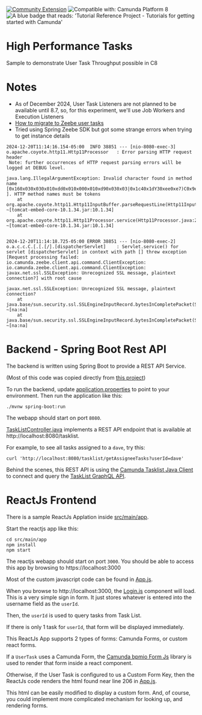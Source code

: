 [![Community Extension](https://img.shields.io/badge/Community%20Extension-An%20open%20source%20community%20maintained%20project-FF4700)](https://github.com/camunda-community-hub/community)
![Compatible with: Camunda Platform 8](https://img.shields.io/badge/Compatible%20with-Camunda%20Platform%208-0072Ce)
<img src="https://img.shields.io/badge/Tutorial%20Reference%20Project-Tutorials%20for%20getting%20started%20with%20Camunda-%2338A3E1" alt="A blue badge that reads: 'Tutorial Reference Project - Tutorials for getting started with Camunda'">

# High Performance Tasks

Sample to demonstrate User Task Throughput possible in C8

# Notes

- As of December 2024, User Task Listeners are not planned to be available until 8.7, so, for this experiment, we'll use Job Workers and Execution Listeners
- [How to migrate to Zeebe user tasks](https://docs.camunda.io/docs/apis-tools/migration-manuals/migrate-to-zeebe-user-tasks/)
- Tried using Spring Zeebe SDK but got some strange errors when trying to get instance details
```
2024-12-20T11:14:16.154-05:00  INFO 38851 --- [nio-8080-exec-3] o.apache.coyote.http11.Http11Processor   : Error parsing HTTP request header
 Note: further occurrences of HTTP request parsing errors will be logged at DEBUG level.

java.lang.IllegalArgumentException: Invalid character found in method name [0x160x030x030x010xdd0x010x000x010xd90x030x03|0x1c40x1dY30xee0xe7)C0x9e0x930xfb[0xe50x0b30x9aR0xed0x000xe4o0x100xdd0x950xd3^0xc40xed0x08[ ]. HTTP method names must be tokens
	at org.apache.coyote.http11.Http11InputBuffer.parseRequestLine(Http11InputBuffer.java:406) ~[tomcat-embed-core-10.1.34.jar:10.1.34]
	at org.apache.coyote.http11.Http11Processor.service(Http11Processor.java:270) ~[tomcat-embed-core-10.1.34.jar:10.1.34]


2024-12-20T11:14:18.725-05:00 ERROR 38851 --- [nio-8080-exec-2] o.a.c.c.C.[.[.[/].[dispatcherServlet]    : Servlet.service() for servlet [dispatcherServlet] in context with path [] threw exception [Request processing failed: io.camunda.zeebe.client.api.command.ClientException: io.camunda.zeebe.client.api.command.ClientException: javax.net.ssl.SSLException: Unrecognized SSL message, plaintext connection?] with root cause

javax.net.ssl.SSLException: Unrecognized SSL message, plaintext connection?
	at java.base/sun.security.ssl.SSLEngineInputRecord.bytesInCompletePacket(SSLEngineInputRecord.java:145) ~[na:na]
	at java.base/sun.security.ssl.SSLEngineInputRecord.bytesInCompletePacket(SSLEngineInputRecord.java:64) ~[na:na]

```

# Backend - Spring Boot Rest API

The backend is written using Spring Boot to provide a REST API Service.

(Most of this code was copied directly from
[this project](https://github.com/camunda-community-hub/camunda-8-process-solution-template))

To run the backend, update [application.properties](src/main/resources/application.properties) to point to your environment. Then run the application like this:

```shell
./mvnw spring-boot:run
```

The webapp should start on port `8080`.

[TaskListController.java](src/main/java/org/example/camunda/process/solution/facade/TaskListController.java) implements a REST API endpoint that is available at http://localhost:8080/tasklist.

For example, to see all tasks assigned to a `dave`, try this:

```shell
curl 'http://localhost:8080/tasklist/getAssigneeTasks?userId=dave'
```

Behind the scenes, this REST API is using the [Camunda Tasklist Java Client](https://github.com/camunda-community-hub/camunda-tasklist-client-java) to connect and query the [TaskList GraphQL API](https://docs.camunda.io/docs/apis-clients/tasklist-api/tasklist-api-overview/).

# ReactJs Frontend

There is a sample ReactJs Applation inside [src/main/app](src/main/app).

Start the reactjs app like this:

```shell
cd src/main/app
npm install
npm start
```
The reactjs webapp should start on port `3000`. You should be able to access this app by browsing to https://localhost:3000

Most of the custom javascript code can be found in [App.js](src/main/app/src/App.js).

When you browse to http://localhost:3000, the [Login.js](src/main/app/src/Login.js) component will load. This is a very simple sign in form. It just stores whatever is entered into the username field as the `userId`.

Then, the `userId` is used to query tasks from Task List.

If there is only 1 task for `userId`, that form will be displayed immediately.

This ReactJs App supports 2 types of forms: Camunda Forms, or custom react forms.

If a `UserTask` uses a Camunda Form, the [Camunda bpmio Form Js](https://bpmn.io/toolkit/form-js/) library is used to render that form inside a react component.

Otherwise, if the User Task is configured to us a Custom Form Key, then the ReactJs code renders the html found near line 206 in [App.js](src/main/app/src/App.js).

This html can be easily modified to display a custom form. And, of course, you could implement more complicated mechanism for looking up, and rendering forms.


